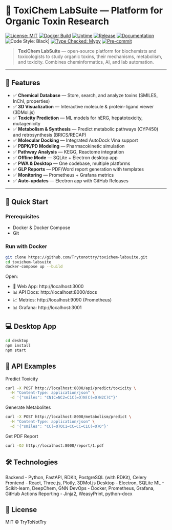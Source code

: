 # 🧪 ToxiChem LabSuite — Platform for Organic Toxin Research

[![License: MIT](https://img.shields.io/badge/License-MIT-yellow.svg)](https://opensource.org/licenses/MIT)
[![Docker Build](https://img.shields.io/docker/cloud/build/toxichem/toxichem-labsuite)](https://hub.docker.com/r/toxichem/toxichem-labsuite)
[![Uptime](https://img.shields.io/badge/Uptime-99.9%25-brightgreen)](https://status.toxichem.org)
[![Release](https://img.shields.io/github/v/release/toxichem/toxichem-labsuite?include_prereleases)](https://github.com/Trytonottry/toxichem-labsuite/releases)
[![Documentation](https://img.shields.io/badge/Docs-GitBook-blue)](https://docs.toxichem.org)
![Code Style: Black](https://img.shields.io/badge/code%20style-black-000000.svg)]
[![Type Checked: Mypy](https://img.shields.io/badge/type_checked-mypy-blue)](https://mypy-lang.org)
[![Pre-commit](https://img.shields.io/badge/pre--commit-enabled-brightgreen?logo=pre-commit)](https://pre-commit.com)

> **ToxiChem LabSuite** — open-source platform for biochemists and toxicologists to study organic toxins, their mechanisms, metabolism, and toxicity. Combines cheminformatics, AI, and lab automation.

---

## 🌟 Features

- ✅ **Chemical Database** — Store, search, and analyze toxins (SMILES, InChI, properties)
- ✅ **3D Visualization** — Interactive molecule & protein-ligand viewer (3DMol.js)
- ✅ **Toxicity Prediction** — ML models for hERG, hepatotoxicity, mutagenicity
- ✅ **Metabolism & Synthesis** — Predict metabolic pathways (CYP450) and retrosynthesis (BRICS/RECAP)
- ✅ **Molecular Docking** — Integrated AutoDock Vina support
- ✅ **PBPK/PD Modeling** — Pharmacokinetic simulation
- ✅ **Pathway Analysis** — KEGG, Reactome integration
- ✅ **Offline Mode** — SQLite + Electron desktop app
- ✅ **PWA & Desktop** — One codebase, multiple platforms
- ✅ **GLP Reports** — PDF/Word report generation with templates
- ✅ **Monitoring** — Prometheus + Grafana metrics
- ✅ **Auto-updates** — Electron app with GitHub Releases

---

## 🚀 Quick Start

### Prerequisites
- Docker & Docker Compose
- Git

### Run with Docker

```bash
git clone https://github.com/Trytonottry/toxichem-labsuite.git
cd toxichem-labsuite
docker-compose up --build
```

Open: 

- 🔬 Web App: http://localhost:3000 
- 📊 API Docs: http://localhost:8000/docs 
- 📈 Metrics: http://localhost:9090  (Prometheus)
- 📊 Grafana: http://localhost:3001 
     
## 💻 Desktop App

```bash
cd desktop
npm install
npm start
```

## 🧪 API Examples

Predict Toxicity
```bash
curl -X POST http://localhost:8000/api/predict/toxicity \
  -H "Content-Type: application/json" \
  -d '{"smiles": "CN1C=NC2=C1C(=O)N(C(=O)N2C)C"}'
```

Generate Metabolites
```bash
curl -X POST http://localhost:8000/metabolism/predict \
  -H "Content-Type: application/json" \
  -d '{"smiles": "CC(=O)OC1=CC=CC=C1C(=O)O"}'
```

Get PDF Report
```bash
curl -OJ http://localhost:8000/report/1.pdf
```

## 🛠️ Technologies

Backend - Python, FastAPI, RDKit, PostgreSQL (with RDKit), Celery
Frontend - React, Three.js, Plotly, 3DMol.js
Desktop - Electron, SQLite
ML - Scikit-learn, DeepChem, GNN
DevOps - Docker, Prometheus, Grafana, GitHub Actions
Reporting - Jinja2, WeasyPrint, python-docx

## 📄 License 

MIT © TryToNotTry
